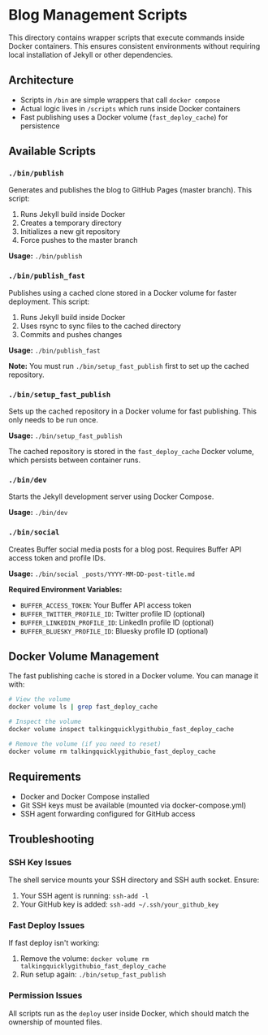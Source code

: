# Blog Management Scripts

This directory contains wrapper scripts that execute commands inside Docker containers. This ensures consistent environments without requiring local installation of Jekyll or other dependencies.

## Architecture

- Scripts in `/bin` are simple wrappers that call `docker compose`
- Actual logic lives in `/scripts` which runs inside Docker containers
- Fast publishing uses a Docker volume (`fast_deploy_cache`) for persistence

## Available Scripts

### `./bin/publish`
Generates and publishes the blog to GitHub Pages (master branch). This script:
1. Runs Jekyll build inside Docker
2. Creates a temporary directory
3. Initializes a new git repository
4. Force pushes to the master branch

**Usage:** `./bin/publish`

### `./bin/publish_fast`
Publishes using a cached clone stored in a Docker volume for faster deployment. This script:
1. Runs Jekyll build inside Docker
2. Uses rsync to sync files to the cached directory
3. Commits and pushes changes

**Usage:** `./bin/publish_fast`

**Note:** You must run `./bin/setup_fast_publish` first to set up the cached repository.

### `./bin/setup_fast_publish`
Sets up the cached repository in a Docker volume for fast publishing. This only needs to be run once.

**Usage:** `./bin/setup_fast_publish`

The cached repository is stored in the `fast_deploy_cache` Docker volume, which persists between container runs.

### `./bin/dev`
Starts the Jekyll development server using Docker Compose.

**Usage:** `./bin/dev`

### `./bin/social`
Creates Buffer social media posts for a blog post. Requires Buffer API access token and profile IDs.

**Usage:** `./bin/social _posts/YYYY-MM-DD-post-title.md`

**Required Environment Variables:**
- `BUFFER_ACCESS_TOKEN`: Your Buffer API access token
- `BUFFER_TWITTER_PROFILE_ID`: Twitter profile ID (optional)
- `BUFFER_LINKEDIN_PROFILE_ID`: LinkedIn profile ID (optional)
- `BUFFER_BLUESKY_PROFILE_ID`: Bluesky profile ID (optional)

## Docker Volume Management

The fast publishing cache is stored in a Docker volume. You can manage it with:

```bash
# View the volume
docker volume ls | grep fast_deploy_cache

# Inspect the volume
docker volume inspect talkingquicklygithubio_fast_deploy_cache

# Remove the volume (if you need to reset)
docker volume rm talkingquicklygithubio_fast_deploy_cache
```

## Requirements

- Docker and Docker Compose installed
- Git SSH keys must be available (mounted via docker-compose.yml)
- SSH agent forwarding configured for GitHub access

## Troubleshooting

### SSH Key Issues
The shell service mounts your SSH directory and SSH auth socket. Ensure:
1. Your SSH agent is running: `ssh-add -l`
2. Your GitHub key is added: `ssh-add ~/.ssh/your_github_key`

### Fast Deploy Issues
If fast deploy isn't working:
1. Remove the volume: `docker volume rm talkingquicklygithubio_fast_deploy_cache`
2. Run setup again: `./bin/setup_fast_publish`

### Permission Issues
All scripts run as the `deploy` user inside Docker, which should match the ownership of mounted files.